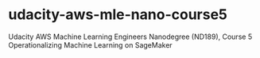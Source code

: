 # udacity-aws-mle-nano-course5
Udacity AWS Machine Learning Engineers Nanodegree (ND189), Course 5 Operationalizing Machine Learning on SageMaker
